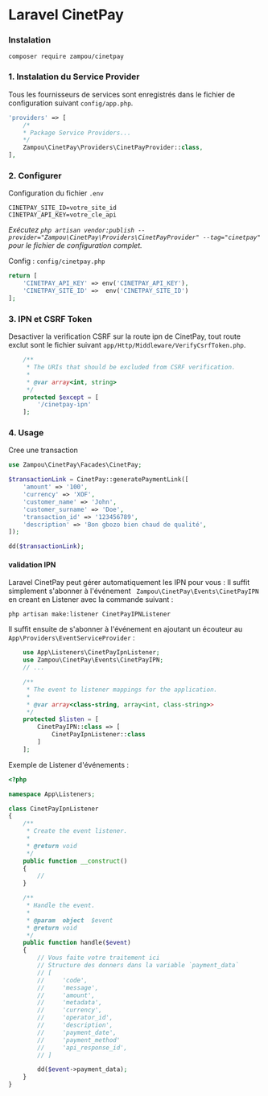 # Laravel CinetPay #

### Instalation

```text
composer require zampou/cinetpay
```

### 1. Instalation du Service Provider
Tous les fournisseurs de services sont enregistrés dans le fichier de configuration suivant `config/app.php`.
```php
'providers' => [
    /*
    * Package Service Providers...
    */
    Zampou\CinetPay\Providers\CinetPayProvider::class,
],
```

### 2. Configurer
Configuration du fichier `.env`

```text
CINETPAY_SITE_ID=votre_site_id
CINETPAY_API_KEY=votre_cle_api
```

*Exécutez `php artisan vendor:publish --provider="Zampou\CinetPay\Providers\CinetPayProvider" --tag="cinetpay"` pour le fichier de configuration complet.*

Config : `config/cinetpay.php`

```php
return [
    'CINETPAY_API_KEY' => env('CINETPAY_API_KEY'),
    'CINETPAY_SITE_ID' =>  env('CINETPAY_SITE_ID')
];
```


### 3. IPN et CSRF Token
Desactiver la verification CSRF sur la route ipn de CinetPay, tout route exclut sont le fichier suivant `app/Http/Middleware/VerifyCsrfToken.php`.

```php
    /**
     * The URIs that should be excluded from CSRF verification.
     *
     * @var array<int, string>
     */
    protected $except = [
        '/cinetpay-ipn'
    ];
```


### 4. Usage

Cree une transaction

```php
use Zampou\CinetPay\Facades\CinetPay;

$transactionLink = CinetPay::generatePaymentLink([
    'amount' => '100',
    'currency' => 'XOF',
    'customer_name' => 'John',
    'customer_surname' => 'Doe',
    'transaction_id' => '123456789',
    'description' => 'Bon gbozo bien chaud de qualité',
]);

dd($transactionLink);
```


#### validation IPN

Laravel CinetPay peut gérer automatiquement les IPN pour vous :
Il suffit simplement s'abonner à l'événement ` Zampou\CinetPay\Events\CinetPayIPN` en creant en Listener avec la commande suivant :

```text
php artisan make:listener CinetPayIPNListener
``` 

Il suffit ensuite de s'abonner à l'événement en ajoutant un écouteur au `App\Providers\EventServiceProvider` :

```php
    use App\Listeners\CinetPayIpnListener;
    use Zampou\CinetPay\Events\CinetPayIPN;
    // ...

    /**
     * The event to listener mappings for the application.
     *
     * @var array<class-string, array<int, class-string>>
     */
    protected $listen = [
        CinetPayIPN::class => [
            CinetPayIpnListener::class
        ]
    ];
```

Exemple de Listener d'événements :

```php
<?php

namespace App\Listeners;

class CinetPayIpnListener
{
    /**
     * Create the event listener.
     *
     * @return void
     */
    public function __construct()
    {
        //
    }

    /**
     * Handle the event.
     *
     * @param  object  $event
     * @return void
     */
    public function handle($event)
    {
        // Vous faite votre traitement ici
        // Structure des donners dans la variable `payment_data`
        // [
        //     'code',
        //     'message',
        //     'amount',
        //     'metadata',
        //     'currency',
        //     'operator_id',
        //     'description',
        //     'payment_date',
        //     'payment_method'
        //     'api_response_id',
        // ]

        dd($event->payment_data);
    }
}
```